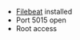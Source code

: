 * [Filebeat](https://www.elastic.co/guide/en/beats/filebeat/current/filebeat-installation.html) installed
* Port 5015 open
* Root access